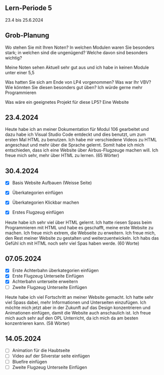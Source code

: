 ## Lern-Periode 5
23.4 bis 25.6.2024

## Grob-Planung
Wo stehen Sie mit Ihren Noten? In welchen Modulen waren Sie besonders stark; in welchen sind die ungenügend? Welche davon sind besonders wichtig?

Meine Noten sehen Aktuell sehr gut aus und ich habe in keinen Module unter einer 5,5

Was hatten Sie sich am Ende von LP4 vorgenommen? Was war Ihr VBV? Wie könnten Sie diesen besonders gut üben?
Ich würde gerne mehr Programmieren

Was wäre ein geeignetes Projekt für diese LP5?
Eine Website

## 23.4.2024
Heute habe ich an meiner Dokumentation für Modul 106 gearbeitet und dazu habe ich Visual Studio Code entdeckt und dies benutzt, um zum ersten Mal HTML zu benutzen. Ich habe mir verschiedene Videos zu HTML angeschaut und mehr über die Sprache gelernt. Somit habe ich mich entschieden, dass ich eine Website über Airbus-Flugzeuge machen will. Ich freue mich sehr, mehr über HTML zu lernen. (65 Wörter)

## 30.4.2024
- [X] Basis Website Aufbauen (Weisse Seite)
- [X] Überkategorien einfügen
- [X] Überkategorien Klickbar machen
- [X] Erstes Flugzeug einfügen

      

Heute habe ich sehr viel über HTML gelernt. Ich hatte riesen Spass beim Programmieren mit HTML und habe es geschafft, meine erste Website zu machen. Ich freue mich extrem, die Webseite zu erweitern. Ich freue mich, den Rest meiner Website zu gestalten und weiterzuentwickeln. Ich habs das Gefühl ich mit HTML noch sehr viel Spas haben werde. (60 Worte)

## 07.05.2024
- [X] Erste Achterbahn überkategorien einfügen
- [X] Erste Flugzeug Unterseite Einfügen
- [X] Achterbahn unterseite erweitern
- [ ] Zweite Flugzeug Unterseite Einfügen

Heute habe ich viel Fortschritt an meiner Website gemacht. Ich hatte sehr viel Spass dabei, mehr Informationen und Unterseiten einzufügen. Ich möchte mich jetzt aber in der Zukunft auf das Design konzentrieren und Animationen einfügen, damit die Website auch anschaulich ist. Ich freue mich auch sehr auf den OPL Unterricht, da ich mich da am besten konzentrieren kann. (58 Wörter)

## 14.05.2024
- [ ] Animation für die Haubtseite
- [ ] Video auf der Silverstar seite einfügen
- [ ] Bluefire einfügen
- [ ] Zweite Flugzeug Unterseite Einfügen
